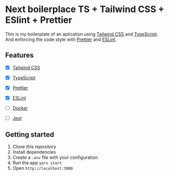 # Next boilerplace TS + Tailwind CSS + ESlint + Prettier

This is my boilerplate of an aplication using [Tailwind CSS](https://tailwindcss.com/) and [TypeScript](https://www.typescriptlang.org/). And enforcing the code style with [Prettier](https://prettier.io/) and [ESLint](https://eslint.org/).


## Features

  - [x] [Tailwind CSS](https://tailwindcss.com/)
  - [x] [TypeScript](https://www.typescriptlang.org/)
  - [x] [Prettier](https://prettier.io/)
  - [x] [ESLint](https://eslint.org/)
  - [ ] [Docker](https://www.docker.com/)
  - [ ] [Jest](https://facebook.github.io/jest/)


## Getting started

  1. Clone this repository
  2. Install dependencies
  3. Create a `.env` file with your configuration
  4. Run the app `yarn start`
  5. Open `http://localhost:3000`

